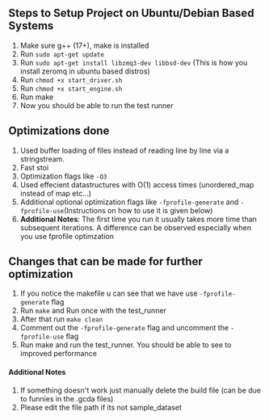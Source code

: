 ## Steps to Setup Project on Ubuntu/Debian Based Systems

1. Make sure g++ (17+), make is installed
2. Run `sudo apt-get update`
3. Run `sudo apt-get install libzmq3-dev libbsd-dev` (This is how you install zeromq in ubuntu based distros)
4. Run `chmod +x start_driver.sh`
5. Run `chmod +x start_engine.sh`
6. Run make
7. Now you should be able to run the test runner

## Optimizations done

1. Used buffer loading of files instead of reading line by line via a stringstream.
2. Fast stoi
3. Optimization flags like `-O3`
4. Used effecient datastructures with O(1) access times (unordered_map instead of map etc...)
5. Additional optional optimization flags like `-fprofile-generate` and `-fprofile-use`(Instructions on how to use it is given below)
6. **Additional Notes**: The first time you run it usually takes more time than subsequent iterations. A difference can be observed especially when you use fprofile optimzation

## Changes that can be made for further optimization

1. If you notice the makefile u can see that we have use `-fprofile-generate` flag
2. Run `make` and Run once with the test_runner
3. After that run `make clean`
4. Comment out the `-fprofile-generate` flag and uncomment the `-fprofile-use` flag
5. Run make and run the test_runner. You should be able to see to improved performance

#### Additional Notes

1. If something doesn't work just manually delete the build file (can be due to funnies in the .gcda files)
2. Please edit the file path if its not sample_dataset
